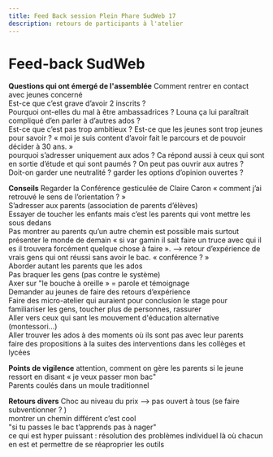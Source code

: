 ```yaml
---
title: Feed Back session Plein Phare SudWeb 17
description: retours de participants à l'atelier
---
```


# Feed-back SudWeb


**Questions qui ont émergé de l'assemblée**
Comment rentrer en contact avec jeunes concerné  
Est-ce que c’est grave d’avoir 2 inscrits ?  
Pourquoi ont-elles du mal à être ambassadrices ? Louna ça lui paraîtrait compliqué d’en parler à d’autres ados ?  
Est-ce que c’est pas trop ambitieux ? Est-ce que les jeunes sont trop jeunes pour savoir ? « moi je suis content d’avoir fait le parcours et de pouvoir décider à 30 ans. »  
pourquoi s’adresser uniquement aux ados ? Ca répond aussi à ceux qui sont en sortie d’étude et qui sont paumés ? On peut pas ouvrir aux autres ?  
Doit-on garder une neutralité ? garder les options d’opinion ouvertes ?  

**Conseils**
Regarder la Conférence gesticulée de Claire Caron « comment j’ai retrouvé le sens de l’orientation ? »   
S’adresser aux parents (association de parents d’élèves)   
Essayer de toucher les enfants mais c’est les parents qui vont mettre les sous dedans  
Pas montrer au parents qu’un autre chemin est possible mais surtout présenter le monde de demain « si var gamin il sait faire un truce avec qui il es il trouvera forcément quelque chose à faire ». —> retour d’expérience de vrais gens qui ont réussi sans avoir le bac. « conférence ? »  
Aborder autant les parents que les ados  
Pas braquer les gens (pas contre le système)  
Axer sur "le bouche à oreille » = parole et témoignage  
Demander au jeunes de faire des retours d’expérience  
Faire des micro-atelier qui auraient pour conclusion le stage pour familiariser les gens, toucher plus de personnes, rassurer  
Aller vers ceux qui sant les mouvement d'éducation alternative (montessori...)  
Aller trouver les ados à des moments où ils sont pas avec leur parents  
faire des propositions à la suites des interventions dans les collèges et lycées  


**Points de vigilence** 
attention, comment on gère les parents si le jeune ressort en disant « je veux passer mon bac"  
Parents coulés dans un moule traditionnel  

**Retours divers**
Choc au niveau du prix —> pas ouvert à tous (se faire subventionner ? )  
montrer un chemin différent c’est cool  
"si tu passes le bac t’apprends pas à nager"  
ce qui est hyper puissant : résolution des problèmes individuel là où chacun en est et permettre de se réaproprier les outils  








